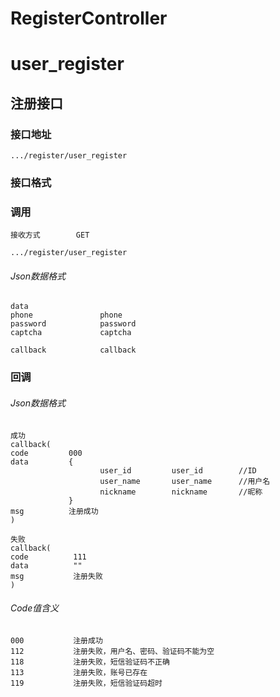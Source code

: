 # RegisterController #
# user_register
## 注册接口

### 接口地址

```
.../register/user_register
```

### 接口格式

### 调用

```
接收方式        GET
```

```
.../register/user_register
```

###### Json数据格式
```
data
phone               phone
password            password
captcha             captcha

callback            callback
```

### 回调
###### Json数据格式

```
成功
callback(
code         000
data         {
                    user_id         user_id        //ID
                    user_name       user_name      //用户名
                    nickname        nickname       //昵称
             }
msg          注册成功
)
```

```
失败
callback(
code          111
data          ""
msg           注册失败
)
```

###### Code值含义

```
000           注册成功
112           注册失败，用户名、密码、验证码不能为空
118           注册失败，短信验证码不正确
113           注册失败，账号已存在
119           注册失败，短信验证码超时
```